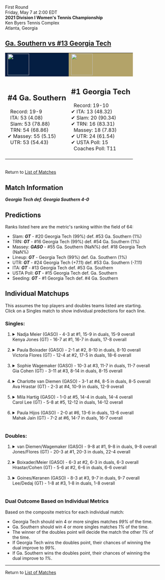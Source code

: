 First Round  
Friday, May 7 at 2:00 EDT  
**2021 Division I Women's Tennis Championship**  
Ken Byers Tennis Complex  
Atlanta, Georgia  
## [Ga. Southern vs #13 Georgia Tech](https://www.ncaa.com/game/5833659)  

<table><tr style="background-color: #d9d9d9 !important"><td style="background-color: #041E42 !important"><img src="https://www.ncaa.com/sites/default/files/images/logos/schools/g/ga-southern.70.png" width="70" height="70" /></td><td style="background-color: #B3A369 !important"><img src="https://www.ncaa.com/sites/default/files/images/logos/schools/g/georgia-tech.70.png" width="70" height="70" /></td></tr><tr>
<td>  

<h2>#4 Ga. Southern</h2>  
&nbsp; Record: 19-9<br>  
&nbsp; ITA: 53 (4.08)<br>  
&nbsp; Slam: 53 (78.88)<br>  
&nbsp; TRN: 54 (68.86)<br>  
&#10004; Massey: 55 (5.15)<br>  
&nbsp; UTR: 53 (54.43)<br>  
<br>  

</td>
<td>  

<h2>#1 Georgia Tech</h2>  
&nbsp; Record: 19-10<br>  
&#10004; ITA: 13 (48.32)<br>  
&#10004; Slam: 20 (90.34)<br>  
&#10004; TRN: 16 (83.31)<br>  
&nbsp; Massey: 18 (7.83)<br>  
&#10004; UTR: 24 (61.54)<br>  
&#10004; USTA Poll: 15<br>  
&nbsp; Coaches Poll: T11<br>  
<br>  

</td>
</tr></table>  


<br>Return to [List of Matches](../index.md)  

## Match Information  
***Georgia Tech def. Georgia Southern 4-0***  

## Predictions  

Ranks listed here are the metric's ranking within the field of 64:  
- Slam: ***GT*** - #20 Georgia Tech (99%) def. #53 Ga. Southern (1%)  
- TRN: ***GT*** - #16 Georgia Tech (99%) def. #54 Ga. Southern (1%)  
- Massey: ***GASO*** - #55 Ga. Southern (NaN%) def. #18 Georgia Tech (NaN%)  
- Lineup: ***GT*** - Georgia Tech (99%) def. Ga. Southern (1%)  
- UTR: ***GT*** - #24 Georgia Tech (+7.11) def. #53 Ga. Southern (-7.11)  
- ITA: ***GT*** - #13 Georgia Tech def. #53 Ga. Southern  
- USTA Poll: ***GT*** - #15 Georgia Tech def. Ga. Southern  
- Seeding: ***GT*** - #1 Georgia Tech def. #4 Ga. Southern  

## Individual Matchups  
This assumes the top players and doubles teams listed are starting.  
Click on a Singles match to show individual predections for each line.  

### Singles:  

<ol>
<li><details>
<summary markdown="span">Nadja Meier (GASO) - 4-3 at #1, 15-9 in duals, 15-9 overall<br>Kenya Jones (GT) - 16-7 at #1, 16-7 in duals, 17-8 overall</summary>
<h4>Predictions</h4><ul>
<li>Composite: <b><i>GT</i></b> - Jones (98%) def. Meier (2%)</li>  
<li>Slam: <b><i>GT</i></b> - Jones (99%) def. Meier (1%)</li>  
<li>TRN: <b><i>GT</i></b> - Jones (99%) def. Meier (1%)</li>  
<li>Massey: <b><i>GASO</i></b> - Meier (NaN%) def. Jones (NaN%)</li>  
<li>UTR: <b><i>GT</i></b> - Jones (96%) def. Meier (4%)</li>  
<li>ITA: <b><i>GT</i></b> - Jones (50.31) def. Meier (1.56)</li>  
</ul>
</details>&nbsp;</li>
<li><details>
<summary markdown="span">Paula Boixader (GASO) - 2-1 at #2, 8-10 in duals, 8-10 overall<br>Victoria Flores (GT) - 12-4 at #2, 17-5 in duals, 18-6 overall</summary>
<h4>Predictions</h4><ul>
<li>Composite: <b><i>GT</i></b> - Flores (98%) def. Boixader (2%)</li>  
<li>Slam: <b><i>GT</i></b> - Flores (97%) def. Boixader (3%)</li>  
<li>TRN: <b><i>GT</i></b> - Flores (99%) def. Boixader (1%)</li>  
<li>Massey: <b><i>GASO</i></b> - Boixader (NaN%) def. Flores (NaN%)</li>  
<li>UTR: <b><i>GT</i></b> - Flores (98%) def. Boixader (2%)</li>  
<li>ITA: <b><i>GT</i></b> - Flores (29.63) def. Boixader (0.00)</li>  
</ul>
</details>&nbsp;</li>
<li><details>
<summary markdown="span">Sophie Wagemaker (GASO) - 10-3 at #3, 11-7 in duals, 11-7 overall<br>Gia Cohen (GT) - 3-11 at #3, 8-14 in duals, 8-15 overall</summary>
<h4>Predictions</h4><ul>
<li>Composite: <b><i>GT</i></b> - Cohen (91%) def. Wagemaker (9%)</li>  
<li>Slam: <b><i>GT</i></b> - Cohen (93%) def. Wagemaker (7%)</li>  
<li>TRN: <b><i>GT</i></b> - Cohen (93%) def. Wagemaker (7%)</li>  
<li>Massey: <b><i>GASO</i></b> - Wagemaker (NaN%) def. Cohen (NaN%)</li>  
<li>UTR: <b><i>GT</i></b> - Cohen (87%) def. Wagemaker (13%)</li>  
<li>ITA: <b><i>GT</i></b> - Cohen (3.38) def. Wagemaker (1.85)</li>  
</ul>
</details>&nbsp;</li>
<li><details>
<summary markdown="span">Charlotte van Diemen (GASO) - 3-1 at #4, 8-5 in duals, 8-5 overall<br>Ava Hrastar (GT) - 2-3 at #4, 10-9 in duals, 12-9 overall</summary>
<h4>Predictions</h4><ul>
<li>Composite: <b><i>GT</i></b> - Hrastar (97%) def. Diemen (3%)</li>  
<li>Slam: <b><i>GT</i></b> - Hrastar (96%) def. Diemen (4%)</li>  
<li>TRN: <b><i>GT</i></b> - Hrastar (97%) def. Diemen (3%)</li>  
<li>Massey: <b><i>GASO</i></b> - Diemen (NaN%) def. Hrastar (NaN%)</li>  
<li>UTR: <b><i>GT</i></b> - Hrastar (97%) def. Diemen (3%)</li>  
<li>ITA: <b><i>GT</i></b> - Hrastar (5.81) def. Diemen (0.00)</li>  
</ul>
</details>&nbsp;</li>
<li><details>
<summary markdown="span">Mila Hartig (GASO) - 1-0 at #5, 14-4 in duals, 14-4 overall<br>Carol Lee (GT) - 5-8 at #5, 12-12 in duals, 14-12 overall</summary>
<h4>Predictions</h4><ul>
<li>Composite: <b><i>GT</i></b> - Lee (91%) def. Hartig (9%)</li>  
<li>Slam: <b><i>GT</i></b> - Lee (93%) def. Hartig (7%)</li>  
<li>TRN: <b><i>GT</i></b> - Lee (91%) def. Hartig (9%)</li>  
<li>Massey: <b><i>GASO</i></b> - Hartig (NaN%) def. Lee (NaN%)</li>  
<li>UTR: <b><i>GT</i></b> - Lee (90%) def. Hartig (10%)</li>  
<li>ITA: <b><i>GT</i></b> - Lee (4.33) def. Hartig (2.42)</li>  
</ul>
</details>&nbsp;</li>
<li><details>
<summary markdown="span">Paula Hijos (GASO) - 2-0 at #6, 13-6 in duals, 13-6 overall<br>Mahak Jain (GT) - 7-2 at #6, 14-7 in duals, 16-7 overall</summary>
<h4>Predictions</h4><ul>
<li>Composite: <b><i>GT</i></b> - Jain (97%) def. Hijos (3%)</li>  
<li>Slam: <b><i>GT</i></b> - Jain (95%) def. Hijos (5%)</li>  
<li>TRN: <b><i>GT</i></b> - Jain (97%) def. Hijos (3%)</li>  
<li>Massey: <b><i>GASO</i></b> - Hijos (NaN%) def. Jain (NaN%)</li>  
<li>UTR: <b><i>GT</i></b> - Jain (99%) def. Hijos (1%)</li>  
<li>ITA: <b><i>GASO</i></b> - Hijos (1.93) def. Jain (1.89)</li>  
</ul>
</details>&nbsp;</li>
</ol>

### Doubles:  

<ol>
<li><details>
<summary markdown="span">van Diemen/Wagemaker (GASO) - 9-8 at #1, 9-8 in duals, 9-8 overall<br>Jones/Flores (GT) - 20-3 at #1, 20-3 in duals, 22-4 overall</summary>
<br>Sorry, we don't have any metrics for this match
</details>&nbsp;</li>
<li><details>
<summary markdown="span">Boixader/Meier (GASO) - 6-3 at #2, 6-3 in duals, 6-3 overall<br>Hrastar/Cohen (GT) - 5-6 at #2, 6-6 in duals, 6-6 overall</summary>
<br>Sorry, we don't have any metrics for this match
</details>&nbsp;</li>
<li><details>
<summary markdown="span">Goines/Keranen (GASO) - 8-3 at #3, 9-7 in duals, 9-7 overall<br>Lee/Dedaj (GT) - 1-8 at #3, 1-8 in duals, 1-8 overall</summary>
<br>Sorry, we don't have any metrics for this match
</details>&nbsp;</li>
</ol>

### Dual Outcome Based on Individual Metrics  
  
Based on the composite metrics for each individual match:  
- Georgia Tech should win 4 or more singles matches _99%_ of the time.  
- Ga. Southern should win 4 or more singles matches _1%_ of the time.  
- The winner of the doubles point will decide the match the other _1%_ of the time.  
- If Georgia Tech wins the doubles point, their chances of winning the dual improve to _99%_.  
- If Ga. Southern wins the doubles point, their chances of winning the dual improve to _1%_.  
  
------

Return to [List of Matches](../index.md)  
